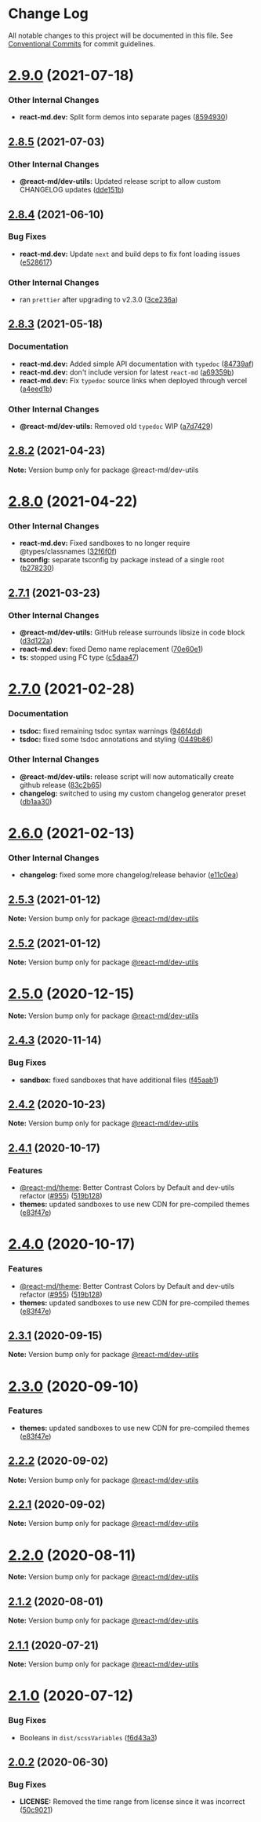 # Change Log

All notable changes to this project will be documented in this file.
See [Conventional Commits](https://conventionalcommits.org) for commit guidelines.

# [2.9.0](https://github.com/mlaursen/react-md/compare/v2.8.5...v2.9.0) (2021-07-18)


### Other Internal Changes

* **react-md.dev:** Split form demos into separate pages ([8594930](https://github.com/mlaursen/react-md/commit/85949300c8f3c0150812885c44348d09c649e9b0))






## [2.8.5](https://github.com/mlaursen/react-md/compare/v2.8.4...v2.8.5) (2021-07-03)


### Other Internal Changes

* **@react-md/dev-utils:** Updated release script to allow custom CHANGELOG updates ([dde151b](https://github.com/mlaursen/react-md/commit/dde151bdaf3f9872bf2c4a33abc03910337da083))






## [2.8.4](https://github.com/mlaursen/react-md/compare/v2.8.3...v2.8.4) (2021-06-10)


### Bug Fixes

* **react-md.dev:** Update `next` and build deps to fix font loading issues ([e528617](https://github.com/mlaursen/react-md/commit/e52861739ca4d1ac5ec8b1c935bab2327391074d))


### Other Internal Changes

* ran `prettier` after upgrading to v2.3.0 ([3ce236a](https://github.com/mlaursen/react-md/commit/3ce236a6008ff3d57f16cf3f6ab8e85fcce1dd4d))






## [2.8.3](https://github.com/mlaursen/react-md/compare/v2.8.2...v2.8.3) (2021-05-18)


### Documentation

* **react-md.dev:** Added simple API documentation with `typedoc` ([84739af](https://github.com/mlaursen/react-md/commit/84739afe9f727863f2131f374739f3ac94f93e9f))
* **react-md.dev:** don't include version for latest `react-md` ([a69359b](https://github.com/mlaursen/react-md/commit/a69359bf28a622571dd001628f3c81822470ba51))
* **react-md.dev:** Fix `typedoc` source links when deployed through vercel ([a4eed1b](https://github.com/mlaursen/react-md/commit/a4eed1b6688dc6a3aa6ee092dc82fcad154b4838))


### Other Internal Changes

* **@react-md/dev-utils:** Removed old `typedoc` WIP ([a7d7429](https://github.com/mlaursen/react-md/commit/a7d742980d59648aad51f28d99a8a34c9f307e9d))






## [2.8.2](https://github.com/mlaursen/react-md/compare/v2.8.1...v2.8.2) (2021-04-23)

**Note:** Version bump only for package @react-md/dev-utils





# [2.8.0](https://github.com/mlaursen/react-md/compare/v2.7.1...v2.8.0) (2021-04-22)


### Other Internal Changes

* **react-md.dev:** Fixed sandboxes to no longer require @types/classnames ([32f6f0f](https://github.com/mlaursen/react-md/commit/32f6f0f08a6ee7b054fa4ddf767648e2921abd57))
* **tsconfig:** separate tsconfig by package instead of a single root ([b278230](https://github.com/mlaursen/react-md/commit/b2782303b2a2db07eeaa25b6a3d04337976cffaa))






## [2.7.1](https://github.com/mlaursen/react-md/compare/v2.7.0...v2.7.1) (2021-03-23)


### Other Internal Changes

* **@react-md/dev-utils:** GitHub release surrounds libsize in code block ([d3d122a](https://github.com/mlaursen/react-md/commit/d3d122a8c2ab7d4ebb14a09118f071b07601f5c4))
* **react-md.dev:** fixed Demo name replacement ([70e60e1](https://github.com/mlaursen/react-md/commit/70e60e1b64325782abd10e8fbc044dcd2fda3a9b))
* **ts:** stopped using FC type ([c5daa47](https://github.com/mlaursen/react-md/commit/c5daa47d73516e075c036fd745e7228d7f155a62))






# [2.7.0](https://github.com/mlaursen/react-md/compare/v2.6.0...v2.7.0) (2021-02-28)


### Documentation

* **tsdoc:** fixed remaining tsdoc syntax warnings ([946f4dd](https://github.com/mlaursen/react-md/commit/946f4dddf380b9f2313fb76d54d969aa2adbff53))
* **tsdoc:** fixed some tsdoc annotations and styling ([0449b86](https://github.com/mlaursen/react-md/commit/0449b86e4e51793710b35a452b7ebcbb6e7b5b2e))


### Other Internal Changes

* **@react-md/dev-utils:** release script will now automatically create github release ([83c2b65](https://github.com/mlaursen/react-md/commit/83c2b653ebbbf6fd164562c5518d26d2e4abfe12))
* **changelog:** switched to using my custom changelog generator preset ([db1aa30](https://github.com/mlaursen/react-md/commit/db1aa30c354d771e02e5b5bc50523ad8d55ab7e5))






# [2.6.0](https://github.com/mlaursen/react-md/compare/v2.5.5...v2.6.0) (2021-02-13)


### Other Internal Changes

* **changelog:** fixed some more changelog/release behavior ([e11c0ea](https://github.com/mlaursen/react-md/commit/e11c0ea16e59167eb13746ad0160a8d00fb90ef1))






## [2.5.3](https://github.com/mlaursen/react-md/compare/v2.5.2...v2.5.3) (2021-01-12)

**Note:** Version bump only for package [@react-md/dev-utils](../dev-utils)

## [2.5.2](https://github.com/mlaursen/react-md/compare/v2.5.1...v2.5.2) (2021-01-12)

**Note:** Version bump only for package [@react-md/dev-utils](../dev-utils)

# [2.5.0](https://github.com/mlaursen/react-md/compare/v2.4.3...v2.5.0) (2020-12-15)

**Note:** Version bump only for package [@react-md/dev-utils](../dev-utils)

## [2.4.3](https://github.com/mlaursen/react-md/compare/v2.4.2...v2.4.3) (2020-11-14)

### Bug Fixes

- **sandbox:** fixed sandboxes that have additional files
  ([f45aab1](https://github.com/mlaursen/react-md/commit/f45aab105eb86f4a328b0438bd26b10cb2593eff))

## [2.4.2](https://github.com/mlaursen/react-md/compare/v2.4.1...v2.4.2) (2020-10-23)

**Note:** Version bump only for package [@react-md/dev-utils](../dev-utils)

## [2.4.1](https://github.com/mlaursen/react-md/compare/v2.2.0...v2.4.1) (2020-10-17)

### Features

- [@react-md/theme](../theme): Better Contrast Colors by Default and dev-utils
  refactor ([#955](https://github.com/mlaursen/react-md/issues/955))
  ([519b128](https://github.com/mlaursen/react-md/commit/519b128522de944d55ff96a1e1125447665ed586))
- **themes:** updated sandboxes to use new CDN for pre-compiled themes
  ([e83f47e](https://github.com/mlaursen/react-md/commit/e83f47edb7401a81af6e3669745815cb85f565a8))

# [2.4.0](https://github.com/mlaursen/react-md/compare/v2.2.0...v2.4.0) (2020-10-17)

### Features

- [@react-md/theme](../theme): Better Contrast Colors by Default and dev-utils
  refactor ([#955](https://github.com/mlaursen/react-md/issues/955))
  ([519b128](https://github.com/mlaursen/react-md/commit/519b128522de944d55ff96a1e1125447665ed586))
- **themes:** updated sandboxes to use new CDN for pre-compiled themes
  ([e83f47e](https://github.com/mlaursen/react-md/commit/e83f47edb7401a81af6e3669745815cb85f565a8))

## [2.3.1](https://github.com/mlaursen/react-md/compare/v2.2.0...v2.3.1) (2020-09-15)

**Note:** Version bump only for package [@react-md/dev-utils](../dev-utils)

# [2.3.0](https://github.com/mlaursen/react-md/compare/v2.2.0...v2.3.0) (2020-09-10)

### Features

- **themes:** updated sandboxes to use new CDN for pre-compiled themes
  ([e83f47e](https://github.com/mlaursen/react-md/commit/e83f47edb7401a81af6e3669745815cb85f565a8))

## [2.2.2](https://github.com/mlaursen/react-md/compare/v2.2.1...v2.2.2) (2020-09-02)

**Note:** Version bump only for package [@react-md/dev-utils](../dev-utils)

## [2.2.1](https://github.com/mlaursen/react-md/compare/v2.2.0...v2.2.1) (2020-09-02)

**Note:** Version bump only for package [@react-md/dev-utils](../dev-utils)

# [2.2.0](https://github.com/mlaursen/react-md/compare/v2.1.2...v2.2.0) (2020-08-11)

**Note:** Version bump only for package [@react-md/dev-utils](../dev-utils)

## [2.1.2](https://github.com/mlaursen/react-md/compare/v2.1.1...v2.1.2) (2020-08-01)

**Note:** Version bump only for package [@react-md/dev-utils](../dev-utils)

## [2.1.1](https://github.com/mlaursen/react-md/compare/v2.1.0...v2.1.1) (2020-07-21)

**Note:** Version bump only for package [@react-md/dev-utils](../dev-utils)

# [2.1.0](https://github.com/mlaursen/react-md/compare/v2.0.4...v2.1.0) (2020-07-12)

### Bug Fixes

- Booleans in `dist/scssVariables`
  ([f6d43a3](https://github.com/mlaursen/react-md/commit/f6d43a31a13647e0b92c256975652913fb8bb34e))

## [2.0.2](https://github.com/mlaursen/react-md/compare/v2.0.1...v2.0.2) (2020-06-30)

### Bug Fixes

- **LICENSE:** Removed the time range from license since it was incorrect
  ([50c9021](https://github.com/mlaursen/react-md/commit/50c9021cedc0d642758b9fd541bb6c93d2fe1786))

